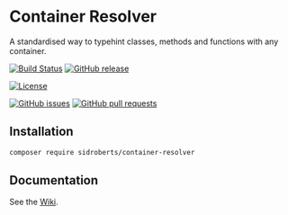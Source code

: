 # Container Resolver

A standardised way to typehint classes, methods and functions with any container.

[![Build Status](https://img.shields.io/travis/SidRoberts/container-resolver/1.0.x.svg?style=for-the-badge)](https://travis-ci.org/SidRoberts/container-resolver)
[![GitHub release](https://img.shields.io/github/release/SidRoberts/container-resolver.svg?style=for-the-badge)]()

[![License](https://img.shields.io/github/license/SidRoberts/container-resolver.svg?style=for-the-badge)]()

[![GitHub issues](https://img.shields.io/github/issues-raw/SidRoberts/container-resolver.svg?style=for-the-badge)](https://github.com/SidRoberts/container-resolver/issues)
[![GitHub pull requests](https://img.shields.io/github/issues-pr-raw/SidRoberts/container-resolver.svg?style=for-the-badge)](https://github.com/SidRoberts/container-resolver/pulls)



## Installation

```bash
composer require sidroberts/container-resolver
```



## Documentation

See the [Wiki](https://github.com/SidRoberts/container-resolver/wiki).
